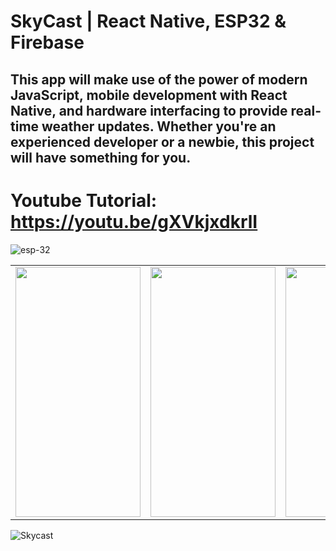 # SkyCast | React Native, ESP32 & Firebase

## This app will make use of the power of modern JavaScript, mobile development with React Native, and hardware interfacing to provide real-time weather updates. Whether you're an experienced developer or a newbie, this project will have something for you.

# Youtube Tutorial: https://youtu.be/gXVkjxdkrlI


![esp-32](https://github.com/galbraithmedia1/SkyCast/assets/59584919/61c28cd6-8aa8-4690-8d3b-ee814870b6b3)

<table>
  <tr>
    <td><img src="https://github.com/galbraithmedia1/SkyCast/assets/59584919/cdeff7ad-da76-4cef-9b9e-b4ee10223458" width=200 height=400></td>
    <td><img src="https://github.com/galbraithmedia1/SkyCast/assets/59584919/2c04452d-2672-4045-bb89-2fab3b60b972" width=200 height=400></td>
    <td><img src="https://github.com/galbraithmedia1/SkyCast/assets/59584919/2e32ad37-7298-4dde-b204-e8dc3c3bd11b" width=200 height=400></td>
    <td><img src="https://github.com/galbraithmedia1/SkyCast/assets/59584919/d342ca77-f5eb-41fc-8923-1cdc3c082011" width=200 height=400></td>
  </tr>
 </table>
 


![Skycast](https://github.com/galbraithmedia1/SkyCast/assets/59584919/5828ba4b-66a4-46ba-99dc-eba9156ce751)


